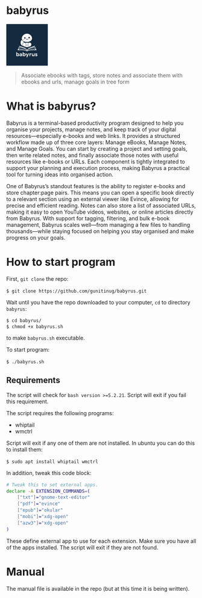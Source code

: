 # babyrus
<img src="./babyrus.jpeg" height=110>

> Associate ebooks with tags, store notes and associate them with ebooks and urls, manage goals in tree form

# What is babyrus?
Babyrus is a terminal-based productivity program designed to help you organise your projects, manage notes, and keep track of your digital resources—especially e-books and web links. It provides a structured workflow made up of three core layers: Manage eBooks, Manage Notes, and Manage Goals. You can start by creating a project and setting goals, then write related notes, and finally associate those notes with useful resources like e-books or URLs. Each component is tightly integrated to support your planning and execution process, making Babyrus a practical tool for turning ideas into organised action.

One of Babyrus’s standout features is the ability to register e-books and store chapter:page pairs. This means you can open a specific book directly to a relevant section using an external viewer like Evince, allowing for precise and efficient reading. Notes can also store a list of associated URLs, making it easy to open YouTube videos, websites, or online articles directly from Babyrus. With support for tagging, filtering, and bulk e-book management, Babyrus scales well—from managing a few files to handling thousands—while staying focused on helping you stay organised and make progress on your goals.

# How to start program
First, `git clone` the repo:

`$ git clone https://github.com/gunitinug/babyrus.git`

Wait until you have the repo downloaded to your computer, `cd` to directory `babyrus`:

```
$ cd babyrus/
$ chmod +x babyrus.sh
```

to make `babyrus.sh` executable.

To start program:

`$ ./babyrus.sh`

## Requirements

The script will check for `bash version >=5.2.21`. Script will exit if you fail this requirement.

The script requires the following programs:
- whiptail
- wmctrl

Script will exit if any one of them are not installed. In ubuntu you can do this to install them:

`$ sudo apt install whiptail wmctrl`

In addition, tweak this code block:

```bash
# Tweak this to set external apps.
declare -A EXTENSION_COMMANDS=(
    ["txt"]="gnome-text-editor"
    ["pdf"]="evince"
    ["epub"]="okular"
    ["mobi"]="xdg-open"
    ["azw3"]="xdg-open"
)
```

These define external app to use for each extension. Make sure you have all of the apps installed. The script will exit if they are not found.

# Manual
The manual file is available in the repo (but at this time it is being written).

